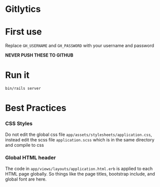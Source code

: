 # Gitlytics

# First use
Replace ```GH_USERNAME``` and ```GH_PASSWORD``` with your username and password 

<b> NEVER PUSH THESE TO GITHUB </b>

# Run it
```bin/rails server```

# Best Practices
### CSS Styles
Do not edit the global css file ```app/assets/stylesheets/application.css```, instead
edit the scss file ```application.scss``` which is in the same directory and compile
to css

### Global HTML header
The code in ```app/views/layouts/application.html.erb``` is applied to each HTML
page globally. So things like the page titles, bootstrap include, and global font are here.


